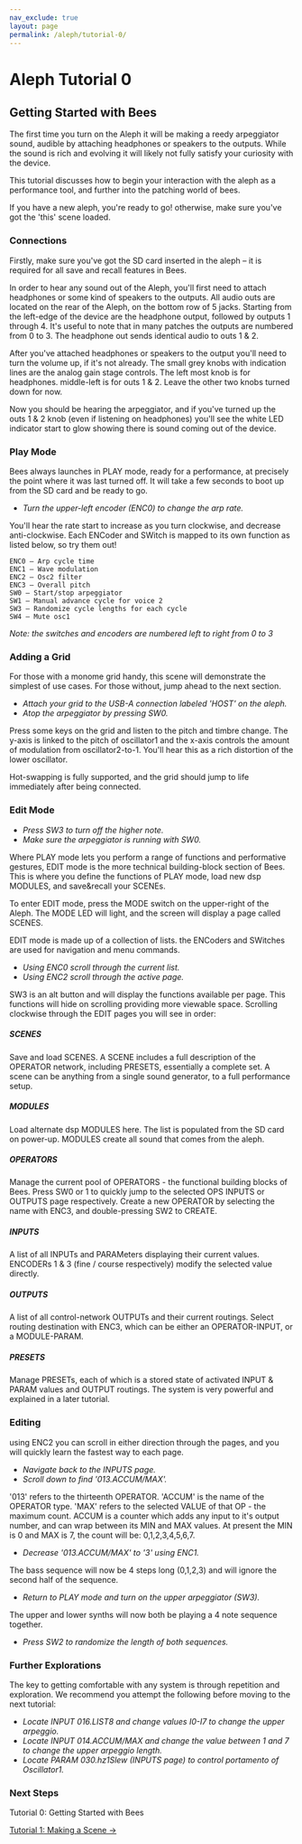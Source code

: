 ```yaml
---
nav_exclude: true
layout: page
permalink: /aleph/tutorial-0/
---
```


# Aleph Tutorial 0

## Getting Started with Bees

The first time you turn on the Aleph it will be making a reedy arpeggiator sound, audible by attaching headphones or speakers to the outputs. While the sound is rich and evolving it will likely not fully satisfy your curiosity with the device.

This tutorial discusses how to begin your interaction with the aleph as a performance tool, and further into the patching world of bees.

If you have a new aleph, you're ready to go! otherwise, make sure you've got the 'this' scene loaded.

### Connections

Firstly, make sure you've got the SD card inserted in the aleph – it is required for all save and recall features in Bees.

In order to hear any sound out of the Aleph, you'll first need to attach headphones or some kind of speakers to the outputs. All audio outs are located on the rear of the Aleph, on the bottom row of 5 jacks. Starting from the left-edge of the device are the headphone output, followed by outputs 1 through 4. It's useful to note that in many patches the outputs are numbered from 0 to 3. The headphone out sends identical audio to outs 1 & 2.

After you've attached headphones or speakers to the output you'll need to turn the volume up, if it's not already. The small grey knobs with indication lines are the analog gain stage controls. The left most knob is for headphones. middle-left is for outs 1 & 2. Leave the other two knobs turned down for now.

Now you should be hearing the arpeggiator, and if you've turned up the outs 1 & 2 knob (even if listening on headphones) you'll see the white LED indicator start to glow showing there is sound coming out of the device.

### Play Mode

Bees always launches in PLAY mode, ready for a performance, at precisely the point where it was last turned off. It will take a few seconds to boot up from the SD card and be ready to go.

- *Turn the upper-left encoder (ENC0) to change the arp rate.*

You'll hear the rate start to increase as you turn clockwise, and decrease anti-clockwise. Each ENCoder and SWitch is mapped to its own function as listed below, so try them out!

~~~
ENC0 – Arp cycle time
ENC1 – Wave modulation
ENC2 – Osc2 filter
ENC3 – Overall pitch
SW0 – Start/stop arpeggiator
SW1 – Manual advance cycle for voice 2
SW3 – Randomize cycle lengths for each cycle
SW4 – Mute osc1
~~~

*Note: the switches and encoders are numbered left to right from 0 to 3*

### Adding a Grid

For those with a monome grid handy, this scene will demonstrate the simplest of use cases. For those without, jump ahead to the next section.

- *Attach your grid to the USB-A connection labeled 'HOST' on the aleph.*
- *Atop the arpeggiator by pressing SW0.*

Press some keys on the grid and listen to the pitch and timbre change. The y-axis is linked to the pitch of oscillator1 and the x-axis controls the amount of modulation from oscillator2-to-1. You'll hear this as a rich distortion of the lower oscillator.

Hot-swapping is fully supported, and the grid should jump to life immediately after being connected.

### Edit Mode

- *Press SW3 to turn off the higher note.*
- *Make sure the arpeggiator is running with SW0.*

Where PLAY mode lets you perform a range of functions and performative gestures, EDIT mode is the more technical building-block section of Bees. This is where you define the functions of PLAY mode, load new dsp MODULES, and save&recall your SCENEs.

To enter EDIT mode, press the MODE switch on the upper-right of the Aleph. The MODE LED will light, and the screen will display a page called SCENES.

EDIT mode is made up of a collection of lists. the ENCoders and SWitches are used for navigation and menu commands.

- *Using ENC0 scroll through the current list.*
- *Using ENC2 scroll through the active page.*

SW3 is an alt button and will display the functions available per page. This functions will hide on scrolling providing more viewable space. Scrolling clockwise through the EDIT pages you will see in order:

##### SCENES

Save and load SCENES. A SCENE includes a full description of the OPERATOR network, including PRESETS, essentially a complete set. A scene can be anything from a single sound generator, to a full performance setup.

##### MODULES

Load alternate dsp MODULES here. The list is populated from the SD card on power-up. MODULES create all sound that comes from the aleph.

##### OPERATORS

Manage the current pool of OPERATORS - the functional building blocks of Bees. Press SW0 or 1 to quickly jump to the selected OPS INPUTS or OUTPUTS page respectively. Create a new OPERATOR by selecting the name with ENC3, and double-pressing SW2 to CREATE.

##### INPUTS

A list of all INPUTs and PARAMeters displaying their current values. ENCODERs 1 & 3 (fine / course respectively) modify the selected value directly.

##### OUTPUTS

A list of all control-network OUTPUTs and their current routings. Select routing destination with ENC3, which can be either an OPERATOR-INPUT, or a MODULE-PARAM.

##### PRESETS

Manage PRESETs, each of which is a stored state of activated INPUT & PARAM values and OUTPUT routings. The system is very powerful and explained in a later tutorial.

### Editing

using ENC2 you can scroll in either direction through the pages, and you will quickly learn the fastest way to each page.

- *Navigate back to the INPUTS page.*
- *Scroll down to find '013.ACCUM/MAX'.*

'013' refers to the thirteenth OPERATOR. 'ACCUM' is the name of the OPERATOR type. 'MAX' refers to the selected VALUE of that OP - the maximum count. ACCUM is a counter which adds any input to it's output number, and can wrap between its MIN and MAX values. At present the MIN is 0 and MAX is 7, the count will be: 0,1,2,3,4,5,6,7.

- *Decrease '013.ACCUM/MAX' to '3' using ENC1.*

The bass sequence will now be 4 steps long (0,1,2,3) and will ignore the second half of the sequence.

- *Return to PLAY mode and turn on the upper arpeggiator (SW3).*

The upper and lower synths will now both be playing a 4 note sequence together.

- *Press SW2 to randomize the length of both sequences.*

### Further Explorations

The key to getting comfortable with any system is through repetition and exploration. We recommend you attempt the following before moving to the next tutorial:

- *Locate INPUT 016.LIST8 and change values I0-I7 to change the upper arpeggio.*
- *Locate INPUT 014.ACCUM/MAX and change the value between 1 and 7 to change the upper arpeggio length.*
- *Locate PARAM 030.hz1Slew (INPUTS page) to control portamento of Oscillator1.*

### Next Steps

Tutorial 0: Getting Started with Bees

[Tutorial 1: Making a Scene &rarr;](../tutorial-1)
